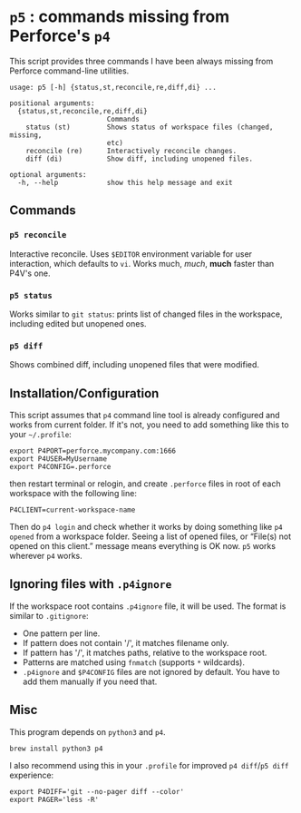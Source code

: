# `p5` : commands missing from Perforce's `p4`

This script provides three commands I have been always missing from Perforce command-line utilities.

    usage: p5 [-h] {status,st,reconcile,re,diff,di} ...

    positional arguments:
      {status,st,reconcile,re,diff,di}
                            Commands
        status (st)         Shows status of workspace files (changed, missing,
                            etc)
        reconcile (re)      Interactively reconcile changes.
        diff (di)           Show diff, including unopened files.

    optional arguments:
      -h, --help            show this help message and exit

## Commands

### `p5 reconcile`

Interactive reconcile. Uses `$EDITOR` environment variable for user interaction, which defaults to `vi`. Works much, *much*, **much** faster than P4V's one.

### `p5 status`

Works similar to `git status`: prints list of changed files in the workspace, including edited but unopened ones.

### `p5 diff`

Shows combined diff, including unopened files that were modified.

## Installation/Configuration

This script assumes that `p4` command line tool is already configured and works from current folder. If it's not, you need to add something like this to your `~/.profile`:

    export P4PORT=perforce.mycompany.com:1666
    export P4USER=MyUsername
    export P4CONFIG=.perforce

then restart terminal or relogin, and create `.perforce` files in root of each workspace with the following line:

    P4CLIENT=current-workspace-name

Then do `p4 login` and check whether it works by doing something like `p4 opened` from a workspace folder. Seeing a list of opened files, or “File(s) not opened on this client.” message means everything is OK now. `p5` works wherever `p4` works.

## Ignoring files with `.p4ignore`

If the workspace root contains `.p4ignore` file, it will be used. The format is similar to `.gitignore`:

* One pattern per line.
* If pattern does not contain '/', it matches filename only.
* If pattern has '/', it matches paths, relative to the workspace root.
* Patterns are matched using `fnmatch` (supports `*` wildcards).
* `.p4ignore` and `$P4CONFIG` files are not ignored by default. You have to add them manually if you need that.

## Misc

This program depends on `python3` and `p4`.

    brew install python3 p4

I also recommend using this in your `.profile` for improved `p4 diff`/`p5 diff` experience:

    export P4DIFF='git --no-pager diff --color'
    export PAGER='less -R'

